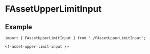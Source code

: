 # FAssetUpperLimitInput

## Example

```tsx
import { FAssetUpperLimitInput } from './FAssetUpperLimitInput';

<f-asset-upper-limit-input />
```

